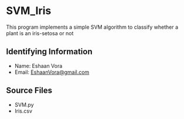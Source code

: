 # SVM_Iris

This program implements a simple SVM algorithm to classify whether a plant is an iris-setosa or not

## Identifying Information

* Name: Eshaan Vora
* Email: EshaanVora@gmail.com

## Source Files

* SVM.py
* Iris.csv
